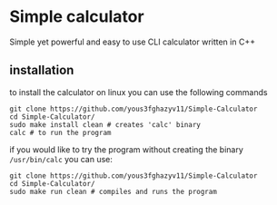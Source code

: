 # Simple calculator
Simple yet powerful and easy to use CLI calculator written in C++
## installation
to install the calculator on linux you can use the following commands
```
git clone https://github.com/yous3fghazyv11/Simple-Calculator
cd Simple-Calculator/
sudo make install clean # creates 'calc' binary
calc # to run the program
```
if you would like to try the program without creating the binary `/usr/bin/calc` you can use:
```
git clone https://github.com/yous3fghazyv11/Simple-Calculator
cd Simple-Calculator/
sudo make run clean # compiles and runs the program
```
